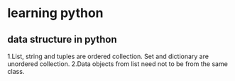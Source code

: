 # learning python
## data structure in python
1.List, string and tuples are ordered collection. Set and dictionary are unordered collection.
2.Data objects from list need not to be from the same class.

